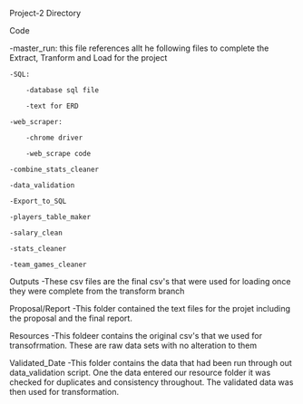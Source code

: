 Project-2 Directory

Code

-master_run: this file references allt he following files to complete the Extract, Tranform and Load for the project

    -SQL: 
    
        -database sql file 
        
        -text for ERD
        
    -web_scraper:
    
        -chrome driver
        
        -web_scrape code
        
    -combine_stats_cleaner
    
    -data_validation
    
    -Export_to_SQL
    
    -players_table_maker
    
    -salary_clean
    
    -stats_cleaner
    
    -team_games_cleaner


Outputs
-These csv files are the final csv's that were used for loading once they were complete from the transform branch


Proposal/Report
-This folder contained the text files for the projet including the proposal and the final report.

Resources
-This foldeer contains the original csv's that we used for transofrmation. These are raw data sets with no alteration to them

Validated_Date
-This folder contains the data that had been run through out data_validation script. One the data entered our resource folder it was checked for duplicates and consistency throughout. The validated data was then used for transformation. 
